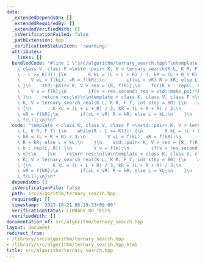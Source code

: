 ```yaml
---
data:
  _extendedDependsOn: []
  _extendedRequiredBy: []
  _extendedVerifiedWith: []
  _isVerificationFailed: false
  _pathExtension: hpp
  _verificationStatusIcon: ':warning:'
  attributes:
    links: []
  bundledCode: "#line 1 \"src/algorithm/ternary_search.hpp\"\ntemplate < class K,\
    \ class V, class F >\nstd::pair< K, V > ternary_search(K L, K R, F f) {\n    while(R\
    \ - L >= K(3)) {\n        K kL = (L + L + R) / 3, kR = (L + R + R) / 3;\n    \
    \    V vL = f(kL), vR = f(kR);\n        if(vL < vR) R = kR; else L = kL;\n   \
    \ }\n    std::pair< K, V > res = {R, f(R)};\n    for(K k : rep(L, R)) {\n    \
    \    V v = f(k);\n        if(v < res.second) res = std::make_pair(k, v);\n   \
    \ }\n    return res;\n}\n\ntemplate < class K, class V, class F >\nstd::pair<\
    \ K, V > ternary_search_real(K L, K R, F f, int step = 80) {\n    while(step--)\
    \ {\n        K kL = (L + L + R) / 3, kR = (L + R + R) / 3;\n        V vL = f(kL),\
    \ vR = f(kR);\n        if(vL < vR) R = kR; else L = kL;\n    }\n    return std::make_pair(L,\
    \ f(L));\n}\n"
  code: "template < class K, class V, class F >\nstd::pair< K, V > ternary_search(K\
    \ L, K R, F f) {\n    while(R - L >= K(3)) {\n        K kL = (L + L + R) / 3,\
    \ kR = (L + R + R) / 3;\n        V vL = f(kL), vR = f(kR);\n        if(vL < vR)\
    \ R = kR; else L = kL;\n    }\n    std::pair< K, V > res = {R, f(R)};\n    for(K\
    \ k : rep(L, R)) {\n        V v = f(k);\n        if(v < res.second) res = std::make_pair(k,\
    \ v);\n    }\n    return res;\n}\n\ntemplate < class K, class V, class F >\nstd::pair<\
    \ K, V > ternary_search_real(K L, K R, F f, int step = 80) {\n    while(step--)\
    \ {\n        K kL = (L + L + R) / 3, kR = (L + R + R) / 3;\n        V vL = f(kL),\
    \ vR = f(kR);\n        if(vL < vR) R = kR; else L = kL;\n    }\n    return std::make_pair(L,\
    \ f(L));\n}\n"
  dependsOn: []
  isVerificationFile: false
  path: src/algorithm/ternary_search.hpp
  requiredBy: []
  timestamp: '2023-10-21 06:29:33+09:00'
  verificationStatus: LIBRARY_NO_TESTS
  verifiedWith: []
documentation_of: src/algorithm/ternary_search.hpp
layout: document
redirect_from:
- /library/src/algorithm/ternary_search.hpp
- /library/src/algorithm/ternary_search.hpp.html
title: src/algorithm/ternary_search.hpp
---
```

